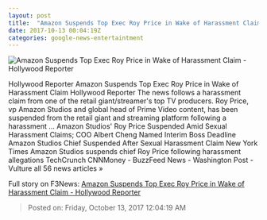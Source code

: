 ```yaml
---
layout: post
title:  "Amazon Suspends Top Exec Roy Price in Wake of Harassment Claim - Hollywood Reporter"
date: 2017-10-13 00:04:19Z
categories: google-news-entertaintment
---
```


![Amazon Suspends Top Exec Roy Price in Wake of Harassment Claim - Hollywood Reporter](http://cdn1.thr.com/sites/default/files/2014/07/roy_price.jpg)

Hollywood Reporter Amazon Suspends Top Exec Roy Price in Wake of Harassment Claim Hollywood Reporter The news follows a harassment claim from one of the retail giant/streamer's top TV producers. Roy Price, vp Amazon Studios and global head of Prime Video content, has been suspended from the retail giant and streaming platform following a harassment ... Amazon Studios' Roy Price Suspended Amid Sexual Harassment Claims; COO Albert Cheng Named Interim Boss Deadline Amazon Studios Chief Suspended After Sexual Harassment Claim New York Times Amazon Studios suspends chief Roy Price following harassment allegations TechCrunch CNNMoney - BuzzFeed News - Washington Post - Vulture all 56 news articles »


Full story on F3News: [Amazon Suspends Top Exec Roy Price in Wake of Harassment Claim - Hollywood Reporter](http://www.f3nws.com/n/yBVRHH)

> Posted on: Friday, October 13, 2017 12:04:19 AM

